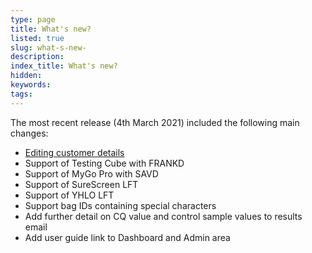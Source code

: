 ```yaml
---
type: page
title: What's new?
listed: true
slug: what-s-new-
description: 
index_title: What's new?
hidden: 
keywords: 
tags: 
---
```


The most recent release (4th March 2021) included the following main changes:

- [Editing customer details](https://developers.yoti.com/yoti-testing-platform/editing-customer-details)
- Support of Testing Cube with FRANKD
- Support of MyGo Pro with SAVD
- Support of SureScreen LFT
- Support of YHLO LFT
- Support bag IDs containing special characters
- Add further detail on CQ value and control sample values to results email
- Add user guide link to Dashboard and Admin area